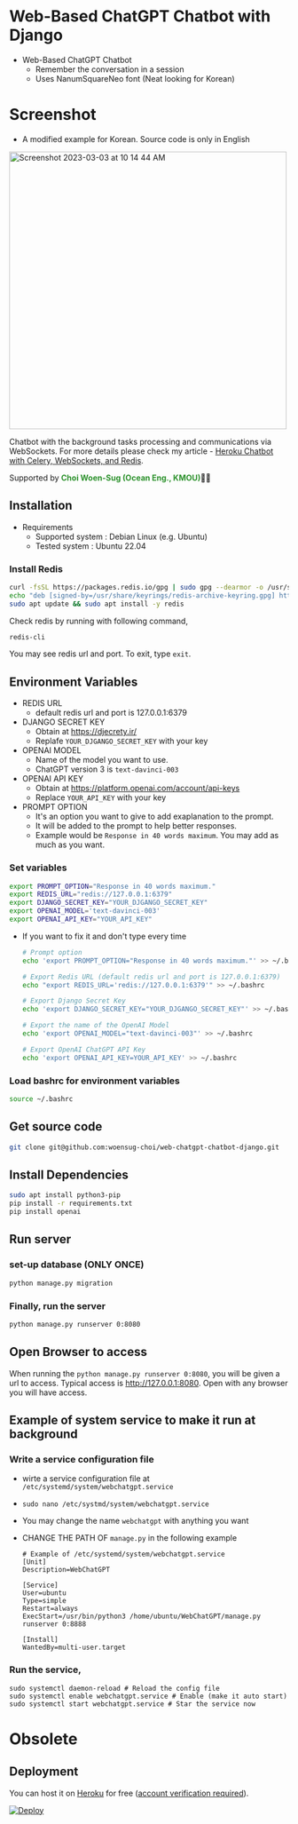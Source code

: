 # Web-Based ChatGPT Chatbot with Django

- Web-Based ChatGPT Chatbot
  - Remember the conversation in a session
  - Uses NanumSquareNeo font (Neat looking for Korean)
  
# Screenshot
- A modified example for Korean. Source code is only in English

<img width="500" alt="Screenshot 2023-03-03 at 10 14 44 AM" src="https://user-images.githubusercontent.com/7955120/222606992-1222b47d-2fd2-4c2c-9ed1-8c0f29ff58fc.png">


Chatbot with the background tasks processing and communications via WebSockets.
For more details please check my article - [Heroku Chatbot with Celery, WebSockets, and Redis](https://itnext.io/heroku-chatbot-with-celery-websockets-and-redis-340fcd160f06).

Supported by <a href="https://woensug-choi.github.io/" style="text-decoration: none; color: rgb(42, 144, 42); font-weight: bold;">Choi Woen-Sug (Ocean Eng., KMOU)</a>🧑‍🏫

## Installation

- Requirements
  - Supported system : Debian Linux (e.g. Ubuntu)
  - Tested system : Ubuntu 22.04

### Install Redis

```bash
curl -fsSL https://packages.redis.io/gpg | sudo gpg --dearmor -o /usr/share/keyrings/redis-archive-keyring.gpg
echo "deb [signed-by=/usr/share/keyrings/redis-archive-keyring.gpg] https://packages.redis.io/deb $(lsb_release -cs) main" | sudo tee /etc/apt/sources.list.d/redis.list
sudo apt update && sudo apt install -y redis
```

Check redis by running with following command,

```bash
redis-cli
```
You may see redis url and port. To exit, type `exit`.

## Environment Variables

- REDIS URL
  - default redis url and port is 127.0.0.1:6379
- DJANGO SECRET KEY
  - Obtain at https://djecrety.ir/
  - Replafe `YOUR_DJGANGO_SECRET_KEY` with your key
- OPENAI MODEL
  - Name of the model you want to use.
  - ChatGPT version 3 is `text-davinci-003`
- OPENAI API KEY
  - Obtain at https://platform.openai.com/account/api-keys
  - Replace `YOUR_API_KEY` with your key
- PROMPT OPTION
  - It's an option you want to give to add exaplanation to the prompt.
  - It will be added to the prompt to help better responses.
  - Example would be `Response in 40 words maximum`. You may add as much as you want.

### Set variables

  ```bash
  export PROMPT_OPTION="Response in 40 words maximum."
  export REDIS_URL="redis://127.0.0.1:6379"
  export DJANGO_SECRET_KEY="YOUR_DJGANGO_SECRET_KEY"
  export OPENAI_MODEL='text-davinci-003'
  export OPENAI_API_KEY="YOUR_API_KEY"
  ```

- If you want to fix it and don't type every time
  
  ```bash
  # Prompt option
  echo 'export PROMPT_OPTION="Response in 40 words maximum."' >> ~/.bashrc
  
  # Export Redis URL (default redis url and port is 127.0.0.1:6379)
  echo "export REDIS_URL='redis://127.0.0.1:6379'" >> ~/.bashrc

  # Export Django Secret Key
  echo 'export DJANGO_SECRET_KEY="YOUR_DJGANGO_SECRET_KEY"' >> ~/.bashrc

  # Export the name of the OpenAI Model
  echo 'export OPENAI_MODEL="text-davinci-003"' >> ~/.bashrc

  # Export OpenAI ChatGPT API Key
  echo 'export OPENAI_API_KEY=YOUR_API_KEY' >> ~/.bashrc
  ```

### Load bashrc for environment variables

```bash
source ~/.bashrc
```

## Get source code

```bash
git clone git@github.com:woensug-choi/web-chatgpt-chatbot-django.git
```

## Install Dependencies

```bash
sudo apt install python3-pip
pip install -r requirements.txt
pip install openai
```

## Run server

### set-up database (ONLY ONCE)

```bash
python manage.py migration
```

### Finally, run the server

```bash
python manage.py runserver 0:8080
```

## Open Browser to access

When running the `python manage.py runserver 0:8080`, you will be given a url to access.
Typical access is http://127.0.0.1:8080. Open with any browser you will have access.



## Example of system service to make it run at background

### Write a service configuration file

- wirte a service configuration file at `/etc/systemd/system/webchatgpt.service` 
- `sudo nano /etc/systmd/system/webchatgpt.service`
- You may change the name `webchatgpt` with anything you want
- CHANGE THE PATH OF `manage.py` in the following example
    
  ```
  # Example of /etc/systemd/system/webchatgpt.service
  [Unit]
  Description=WebChatGPT

  [Service]
  User=ubuntu
  Type=simple
  Restart=always
  ExecStart=/usr/bin/python3 /home/ubuntu/WebChatGPT/manage.py runserver 0:8888

  [Install]
  WantedBy=multi-user.target
  ```

### Run the service,

  ```
  sudo systemctl daemon-reload # Reload the config file
  sudo systemctl enable webchatgpt.service # Enable (make it auto start)
  sudo systemctl start webchatgpt.service # Star the service now
  ```














# Obsolete





## Deployment
You can host it on [Heroku](https://www.heroku.com) for free ([account verification required](https://devcenter.heroku.com/articles/account-verification)).

[![Deploy](https://www.herokucdn.com/deploy/button.svg)](https://heroku.com/deploy)
